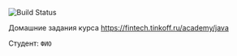 ![Build Status](https://github.com/sanya/java-course-2023/actions/workflows/build.yml/badge.svg)

Домашние задания курса https://fintech.tinkoff.ru/academy/java

Студент: `ФИО`
